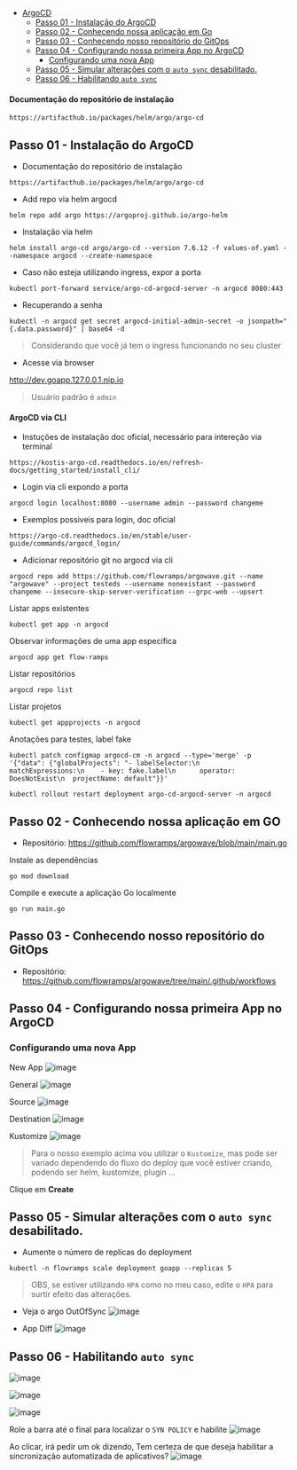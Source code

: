 - [ArgoCD](#argocd)
  - [Passo 01 - Instalação do ArgoCD](#passo-01---instalação-do-argocd)
  - [Passo 02 - Conhecendo nossa aplicação em Go](#passo-02---conhecendo-nossa-aplicação-em-go)
  - [Passo 03 - Conhecendo nosso repositório do GitOps](#passo-03---conhecendo-nosso-repositório-do-gitops)
  - [Passo 04 - Configurando nossa primeira App no ArgoCD](#passo-04---configurando-nossa-primeira-app-no-argocd)
    - [Configurando uma nova App](#configurando-uma-nova-app)
  - [Passo 05 - Simular alterações com o `auto sync` desabilitado.](#passo-05---simular-alterações-com-o-auto-sync-desabilitado)
  - [Passo 06 - Habilitando `auto sync`](#passo-06---habilitando-auto-sync)


#### Documentação do repositório de instalação
```
https://artifacthub.io/packages/helm/argo/argo-cd
```

## Passo 01 - Instalação do ArgoCD

- Documentação do repositório de instalação
```
https://artifacthub.io/packages/helm/argo/argo-cd
```

- Add repo via helm argocd
```
helm repo add argo https://argoproj.github.io/argo-helm
```

- Instalação via helm

```
helm install argo-cd argo/argo-cd --version 7.6.12 -f values-of.yaml --namespace argocd --create-namespace
```

- Caso não esteja utilizando ingress, expor a porta
```
kubectl port-forward service/argo-cd-argocd-server -n argocd 8080:443
```

- Recuperando a senha
```
kubectl -n argocd get secret argocd-initial-admin-secret -o jsonpath="{.data.password}" | base64 -d
```

> Considerando que você já tem o ingress funcionando no seu cluster

- Acesse via browser

http://dev.goapp.127.0.0.1.nip.io

> Usuário padrão é `admin`

#### ArgoCD via CLI

- Instuções de instalação doc oficial, necessário para intereção via terminal
```
https://kostis-argo-cd.readthedocs.io/en/refresh-docs/getting_started/install_cli/
```
- Login via cli expondo a porta
```
argocd login localhost:8080 --username admin --password changeme
```

- Exemplos possiveis para login, doc oficial
```
https://argo-cd.readthedocs.io/en/stable/user-guide/commands/argocd_login/
```

- Adicionar repositório git no argocd via cli
```
argocd repo add https://github.com/flowramps/argowave.git --name "argowave" --project testeds --username nonexistant --password changeme --insecure-skip-server-verification --grpc-web --upsert
```

Listar apps existentes
```
kubectl get app -n argocd
```
Observar informações de uma app especifica 
```
argocd app get flow-ramps
```

Listar repositórios 
```
argocd repo list
```

Listar projetos 
```
kubectl get appprojects -n argocd 
```


Anotações para testes, label fake
```
kubectl patch configmap argocd-cm -n argocd --type='merge' -p '{"data": {"globalProjects": "- labelSelector:\n    matchExpressions:\n    - key: fake.label\n      operator: DoesNotExist\n  projectName: default"}}'
```
```
kubectl rollout restart deployment argo-cd-argocd-server -n argocd
```

## Passo 02 - Conhecendo nossa aplicação em GO

- Repositório: https://github.com/flowramps/argowave/blob/main/main.go

Instale as dependências
```
go mod download
```

Compile e execute a aplicação Go localmente
```
go run main.go
```

## Passo 03 - Conhecendo nosso repositório do GitOps

- Repositório: https://github.com/flowramps/argowave/tree/main/.github/workflows

## Passo 04 - Configurando nossa primeira App no ArgoCD

### Configurando uma nova App

New App
![image](https://github.com/user-attachments/assets/da3b8c98-df4f-4749-8f80-134e5406e265)


General
![image](https://github.com/user-attachments/assets/7b6f4ad8-664f-48b7-b857-6edb4c32344b)


Source
![image](https://github.com/user-attachments/assets/d4cca8fc-bf48-4e06-ad0b-36d68d7338fe)


Destination
![image](https://github.com/user-attachments/assets/bb4f40a6-7453-4ada-89cc-377802956524)


Kustomize
![image](https://github.com/user-attachments/assets/1d0a8574-42fe-48cf-bdbc-b704e74f6083)

> Para o nosso exemplo acima vou utilizar o `Kustomize`, mas pode ser variado dependendo do fluxo do deploy que você estiver criando, podendo ser helm, kustomize, plugin ...

Clique em **Create**


## Passo 05 - Simular alterações com o `auto sync` desabilitado.

- Aumente o número de replicas do deployment

```
kubectl -n flowramps scale deployment goapp --replicas 5
```
> OBS, se estiver utilizando `HPA` como no meu caso, edite o `HPA` para surtir efeito das alterações.



- Veja o argo OutOfSync
![image](https://github.com/user-attachments/assets/bd80aa2c-f349-4702-b361-7ae84d425b54)


- App Diff
![image](https://github.com/user-attachments/assets/0417ade8-adaa-4324-9495-08994e1461ae)


## Passo 06 - Habilitando `auto sync`

![image](https://github.com/user-attachments/assets/6ed45db3-948f-4876-9bac-d67675853230)


![image](https://github.com/user-attachments/assets/580df01d-a635-4a91-bfc1-abbf42ece7b1)


![image](https://github.com/user-attachments/assets/32046485-fefa-453e-be61-3a6dbf5b763f)

Role a barra até o final para localizar o `SYN POLICY` e habilite
![image](https://github.com/user-attachments/assets/e8494bf0-f08f-40b9-89e9-8fdf2d6b1365)

Ao clicar, irá pedir um ok dizendo, Tem certeza de que deseja habilitar a sincronização automatizada de aplicativos?
![image](https://github.com/user-attachments/assets/ca88d5e5-53d3-41e6-9fa4-1b193685e42e)












